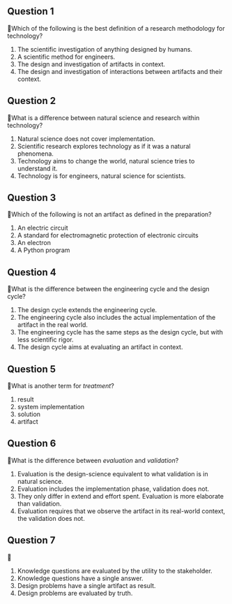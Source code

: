 ## Question 1

:rat:Which of the following is the best definition of a research methodology for technology?

1. The scientific investigation of anything designed by humans.
2. A scientific method for engineers.
3. The design and investigation of artifacts in context.
4. The design and investigation of interactions between artifacts and their context.

## Question 2

:rat:What is a difference between natural science and research within technology?

1. Natural science does not cover implementation.
2. Scientific research explores technology as if it was a natural phenomena.
3. Technology aims to change the world, natural science tries to understand it.
4. Technology is for engineers, natural science for scientists.

## Question 3

:rat:Which of the following is not an artifact as defined in the preparation?

1. An electric circuit
2. A standard for electromagnetic protection of electronic circuits
3. An electron
4. A Python program

## Question 4

:rat:What is the difference between the engineering cycle and the design cycle?

1. The design cycle extends the engineering cycle.
2. The engineering cycle also includes the actual implementation of the artifact in the real world.
3. The engineering cycle has the same steps as the design cycle, but with less scientific rigor.
4. The design cycle aims at evaluating an artifact in context.

## Question 5

:rat:What is another term for *treatment*?

1. result
2. system implementation
3. solution
4. artifact

## Question 6

:rat:What is the difference between _evaluation_ and _validation_?

1. Evaluation is the design-science equivalent to what validation is in natural science.
2. Evaluation includes the implementation phase, validation does not.
3. They only differ in extend and effort spent. Evaluation is more elaborate than validation.
4. Evaluation requires that we observe the artifact in its real-world context, the validation does not.

## Question 7

:rat:

1. Knowledge questions are evaluated by the utility to the stakeholder.
2. Knowledge questions have a single answer.
3. Design problems have a single artifact as result.
4. Design problems are evaluated by truth.
